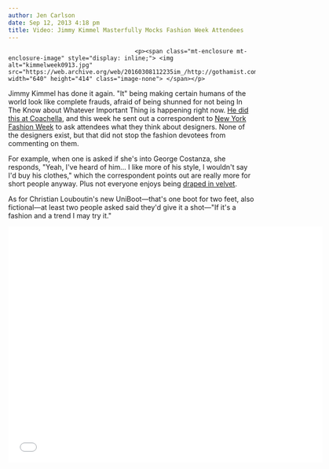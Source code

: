 ```yaml
---
author: Jen Carlson
date: Sep 12, 2013 4:18 pm
title: Video: Jimmy Kimmel Masterfully Mocks Fashion Week Attendees
---
```


	
										<p><span class="mt-enclosure mt-enclosure-image" style="display: inline;"> <img alt="kimmelweek0913.jpg" src="https://web.archive.org/web/20160308112235im_/http://gothamist.com/attachments/arts_jen/kimmelweek0913.jpg" width="640" height="414" class="image-none"> </span></p>

<p>Jimmy Kimmel has done it again. &quot;It&quot; being making certain humans of the world look like complete frauds, afraid of being shunned for not being In The Know about Whatever Important Thing is happening right now. <a href="https://web.archive.org/web/20160308112235/http://laist.com/2013/04/23/video_jimmy_kimmel_asks_coachella_f.php">He did this at Coachella</a>, and this week he sent out a correspondent to <a href="https://web.archive.org/web/20160308112235/http://gothamist.com/tags/nyfw">New York Fashion Week</a> to ask attendees what they think about designers. None of the designers exist, but that did not stop the fashion devotees from commenting on them. </p>

<p>For example, when one is asked if she&apos;s into George Costanza, she responds, &quot;Yeah, I&apos;ve heard of him... I like more of his style, I wouldn&apos;t say I&apos;d buy his clothes,&quot; which the correspondent points out are really more for short people anyway. Plus not everyone enjoys being <a href="https://web.archive.org/web/20160308112235/http://www.youtube.com/watch?v=imgGyD6waTA">draped in velvet</a>.</p>

<p>As for Christian Louboutin&apos;s new UniBoot&#x2014;that&apos;s one boot for two feet, also fictional&#x2014;at least two people asked said they&apos;d give it a shot&#x2014;&quot;If it&apos;s a fashion and a trend I may try it.&quot;</p>

<p><iframe width="640" height="480" src="//web.archive.org/web/20160308112235if_/http://www.youtube.com/embed/Y1-4xJdCt5U" frameborder="0" allowfullscreen></iframe></p>					
										
									
				